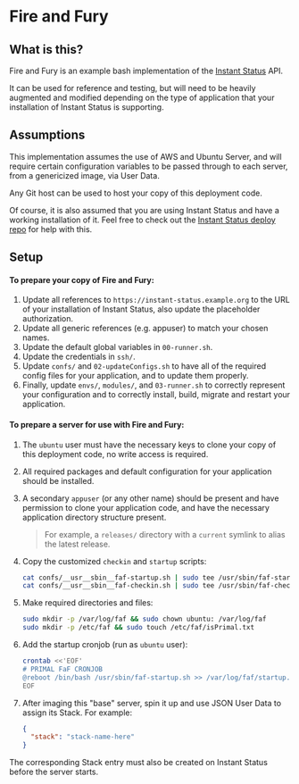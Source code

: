 # Fire and Fury

## What is this?

Fire and Fury is an example bash implementation of the [Instant Status](https://github.com/instant-status/instant-status) API.

It can be used for reference and testing, but will need to be heavily augmented and modified depending on the type of application that your installation of Instant Status is supporting.

## Assumptions

This implementation assumes the use of AWS and Ubuntu Server, and will require certain configuration variables to be passed through to each server, from a genericized image, via User Data.

Any Git host can be used to host your copy of this deployment code.

Of course, it is also assumed that you are using Instant Status and have a working installation of it. Feel free to check out the [Instant Status deploy repo](https://github.com/instant-status/deploy#readme) for help with this.

## Setup

#### To prepare your copy of Fire and Fury:

1. Update all references to `https://instant-status.example.org` to the URL of your installation of Instant Status, also update the placeholder authorization.
1. Update all generic references (e.g. appuser) to match your chosen names.
1. Update the default global variables in `00-runner.sh`.
1. Update the credentials in `ssh/`.
1. Update `confs/` and `02-updateConfigs.sh` to have all of the required config files for your application, and to update them properly.
1. Finally, update `envs/`, `modules/`, and `03-runner.sh` to correctly represent your configuration and to correctly install, build, migrate and restart your application.

#### To prepare a server for use with Fire and Fury:

1. The `ubuntu` user must have the necessary keys to clone your copy of this deployment code, no write access is required.
1. All required packages and default configuration for your application should be installed.
1. A secondary `appuser` (or any other name) should be present and have permission to clone your application code, and have the necessary application directory structure present.
   > For example, a `releases/` directory with a `current` symlink to alias the latest release.
1. Copy the customized `checkin` and `startup` scripts:

   ```bash
   cat confs/__usr__sbin__faf-startup.sh | sudo tee /usr/sbin/faf-startup.sh
   cat confs/__usr__sbin__faf-checkin.sh | sudo tee /usr/sbin/faf-checkin.sh
   ```

1. Make required directories and files:

   ```bash
   sudo mkdir -p /var/log/faf && sudo chown ubuntu: /var/log/faf
   sudo mkdir -p /etc/faf && sudo touch /etc/faf/isPrimal.txt
   ```

1. Add the startup cronjob (run as `ubuntu` user):

   ```bash
   crontab <<'EOF'
   # PRIMAL FaF CRONJOB
   @reboot /bin/bash /usr/sbin/faf-startup.sh >> /var/log/faf/startup.log 2>&1
   EOF
   ```

1. After imaging this "base" server, spin it up and use JSON User Data to assign its Stack. For example:

   ```json
   {
     "stack": "stack-name-here"
   }
   ```

The corresponding Stack entry must also be created on Instant Status before the server starts.
